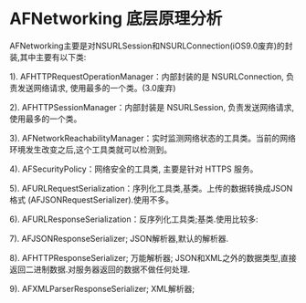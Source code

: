 # AFNetworking 底层原理分析

AFNetworking主要是对NSURLSession和NSURLConnection(iOS9.0废弃)的封装,其中主要有以下类:

1). AFHTTPRequestOperationManager：内部封装的是 NSURLConnection, 负责发送网络请求, 使用最多的一个类。(3.0废弃)

2). AFHTTPSessionManager：内部封装是 NSURLSession, 负责发送网络请求,使用最多的一个类。

3). AFNetworkReachabilityManager：实时监测网络状态的工具类。当前的网络环境发生改变之后,这个工具类就可以检测到。

4). AFSecurityPolicy：网络安全的工具类, 主要是针对 HTTPS 服务。

5). AFURLRequestSerialization：序列化工具类,基类。上传的数据转换成JSON格式
(AFJSONRequestSerializer).使用不多。

6). AFURLResponseSerialization：反序列化工具类;基类.使用比较多:

7). AFJSONResponseSerializer; JSON解析器,默认的解析器.

8). AFHTTPResponseSerializer; 万能解析器; JSON和XML之外的数据类型,直接返回二进制数据.对服务器返回的数据不做任何处理.

9). AFXMLParserResponseSerializer; XML解析器;
